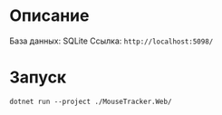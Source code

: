 # Описание
База данных: SQLite
Ссылка: ```http://localhost:5098/```

# Запуск
```dotnet run --project ./MouseTracker.Web/```
